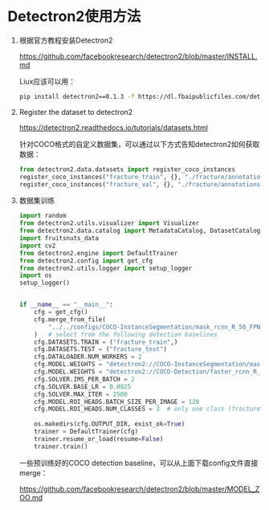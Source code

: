 # Detectron2使用方法

1.  根据官方教程安装Detectron2

    https://github.com/facebookresearch/detectron2/blob/master/INSTALL.md

    Liux应该可以用：

    ```bash
    pip install detectron2==0.1.3 -f https://dl.fbaipublicfiles.com/detectron2/wheels/cu101/index.html
    ```

2.  Register the dataset to detectron2

    https://detectron2.readthedocs.io/tutorials/datasets.html

    针对COCO格式的自定义数据集，可以通过以下方式告知detectron2如何获取数据：

    ```python
    from detectron2.data.datasets import register_coco_instances
    register_coco_instances("fracture_train", {}, "./fracture/annotations/anno_train.json", "./fracture/train")
    register_coco_instances("fracture_val", {}, "./fracture/annotations/anno_val.json", "./fracture/val")
    ```

3.  数据集训练

    ```python
    import random
    from detectron2.utils.visualizer import Visualizer
    from detectron2.data.catalog import MetadataCatalog, DatasetCatalog
    import fruitsnuts_data
    import cv2
    from detectron2.engine import DefaultTrainer
    from detectron2.config import get_cfg
    from detectron2.utils.logger import setup_logger
    import os
    setup_logger()
    
    
    if __name__ == "__main__":
        cfg = get_cfg()
        cfg.merge_from_file(
            "../../configs/COCO-InstanceSegmentation/mask_rcnn_R_50_FPN_3x.yaml"
        )	# select from the following detection baselines
        cfg.DATASETS.TRAIN = ("fracture_train",)
        cfg.DATASETS.TEST = ("fracture_test")  
        cfg.DATALOADER.NUM_WORKERS = 2
        cfg.MODEL.WEIGHTS = "detectron2://COCO-InstanceSegmentation/mask_rcnn_R_50_FPN_3x/137849600/model_final_f10217.pkl"  # download pretrained initialization
        cfg.MODEL.WEIGHTS = "detectron2://COCO-Detection/faster_rcnn_R_101_FPN_3x/137851257/model_final_f6e8b1.pkl"
        cfg.SOLVER.IMS_PER_BATCH = 2
        cfg.SOLVER.BASE_LR = 0.0025
        cfg.SOLVER.MAX_ITER = 2500
        cfg.MODEL.ROI_HEADS.BATCH_SIZE_PER_IMAGE = 128
        cfg.MODEL.ROI_HEADS.NUM_CLASSES = 3  # only one class (fracture)
        
        os.makedirs(cfg.OUTPUT_DIR, exist_ok=True)
        trainer = DefaultTrainer(cfg)
        trainer.resume_or_load(resume=False)
        trainer.train()
    ```

    一些预训练好的COCO detection baseline，可以从上面下载config文件直接merge：

    https://github.com/facebookresearch/detectron2/blob/master/MODEL_ZOO.md

